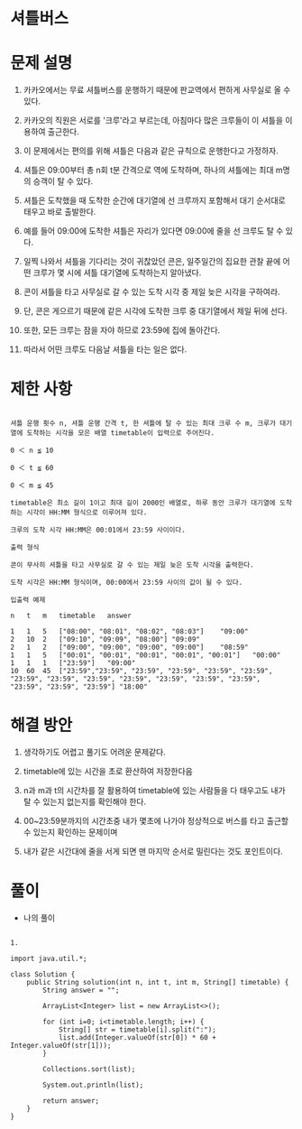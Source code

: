 # 셔틀버스

# 문제 설명

1. 카카오에서는 무료 셔틀버스를 운행하기 때문에 판교역에서 편하게 사무실로 올 수 있다.

2. 카카오의 직원은 서로를 '크루'라고 부르는데, 아침마다 많은 크루들이 이 셔틀을 이용하여 출근한다.

3. 이 문제에서는 편의를 위해 셔틀은 다음과 같은 규칙으로 운행한다고 가정하자.

4. 셔틀은 09:00부터 총 n회 t분 간격으로 역에 도착하며, 하나의 셔틀에는 최대 m명의 승객이 탈 수 있다.

5. 셔틀은 도착했을 때 도착한 순간에 대기열에 선 크루까지 포함해서 대기 순서대로 태우고 바로 출발한다.

7. 예를 들어 09:00에 도착한 셔틀은 자리가 있다면 09:00에 줄을 선 크루도 탈 수 있다.

6. 일찍 나와서 셔틀을 기다리는 것이 귀찮았던 콘은, 일주일간의 집요한 관찰 끝에 어떤 크루가 몇 시에 셔틀 대기열에 도착하는지 알아냈다.

8. 콘이 셔틀을 타고 사무실로 갈 수 있는 도착 시각 중 제일 늦은 시각을 구하여라.

9. 단, 콘은 게으르기 때문에 같은 시각에 도착한 크루 중 대기열에서 제일 뒤에 선다.

10. 또한, 모든 크루는 잠을 자야 하므로 23:59에 집에 돌아간다.

11. 따라서 어떤 크루도 다음날 셔틀을 타는 일은 없다.

# 제한 사항

```

셔틀 운행 횟수 n, 셔틀 운행 간격 t, 한 셔틀에 탈 수 있는 최대 크루 수 m, 크루가 대기열에 도착하는 시각을 모은 배열 timetable이 입력으로 주어진다.

0 ＜ n ≦ 10

0 ＜ t ≦ 60

0 ＜ m ≦ 45

timetable은 최소 길이 1이고 최대 길이 2000인 배열로, 하루 동안 크루가 대기열에 도착하는 시각이 HH:MM 형식으로 이루어져 있다.

크루의 도착 시각 HH:MM은 00:01에서 23:59 사이이다.

출력 형식

콘이 무사히 셔틀을 타고 사무실로 갈 수 있는 제일 늦은 도착 시각을 출력한다.

도착 시각은 HH:MM 형식이며, 00:00에서 23:59 사이의 값이 될 수 있다.

입출력 예제

n	t	m	timetable	answer

1	1	5	["08:00", "08:01", "08:02", "08:03"]	"09:00"
2	10	2	["09:10", "09:09", "08:00"]	"09:09"
2	1	2	["09:00", "09:00", "09:00", "09:00"]	"08:59"
1	1	5	["00:01", "00:01", "00:01", "00:01", "00:01"]	"00:00"
1	1	1	["23:59"]	"09:00"
10	60	45	["23:59","23:59", "23:59", "23:59", "23:59", "23:59", "23:59", "23:59", "23:59", "23:59", "23:59", "23:59", "23:59", "23:59", "23:59", "23:59"]	"18:00"

```

# 해결 방안

1. 생각하기도 어렵고 풀기도 어려운 문제같다.

2. timetable에 있는 시간을 초로 환산하여 저장한다음

3. n과 m과 t의 시간차를 잘 활용하여 timetable에 있는 사람들을 다 태우고도 내가 탈 수 있는지 없는지를 확인해야 한다.

4. 00~23:59분까지의 시간초중 내가 몇초에 나가야 정상적으로 버스를 타고 출근할 수 있는지 확인하는 문제이며

5. 내가 같은 시간대에 줄을 서게 되면 맨 마지막 순서로 밀린다는 것도 포인트이다.

# 풀이

- 나의 풀이

```

1. 

import java.util.*;

class Solution {
    public String solution(int n, int t, int m, String[] timetable) {
        String answer = "";
        
        ArrayList<Integer> list = new ArrayList<>();
        
        for (int i=0; i<timetable.length; i++) {
            String[] str = timetable[i].split(":");
            list.add(Integer.valueOf(str[0]) * 60 + Integer.valueOf(str[1]));                        
        }
        
        Collections.sort(list);
        
        System.out.println(list);
        
        return answer;
    }
}

```